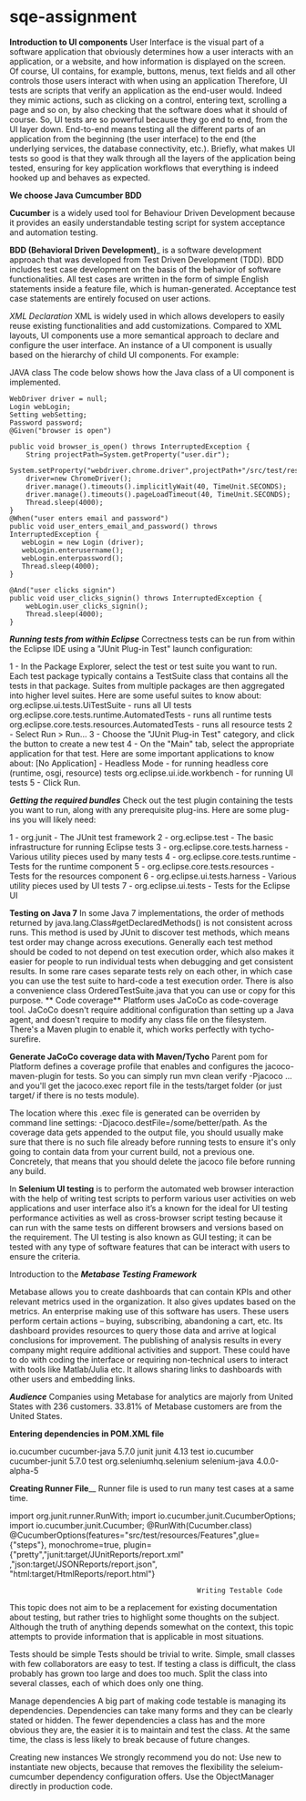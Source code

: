 # sqe-assignment

**Introduction to UI components**
User Interface is the visual part of a software application that obviously determines how a user interacts with an application, or a website, and how information is displayed on the screen.
Of course,  UI contains, for example, buttons, menus, text fields and all other controls those users interact with when using an application
Therefore, UI tests are scripts that verify an application as the end-user would.
Indeed they mimic actions, such as clicking on a control, entering text, scrolling a page and so on, by also checking that the software does what it should of course.
So, UI tests are so powerful because they go end to end, from the UI layer down.
End-to-end means testing all the different parts of an application from the beginning (the user interface) to the end (the underlying services, the database connectivity, etc.).
Briefly, what makes UI tests so good is that they walk through all the layers of the application being tested, ensuring for key application workflows that everything is indeed hooked up and behaves as expected.

**We choose Java Cumcumber BDD**

**Cucumber** is a widely used tool for Behaviour Driven Development because it provides an easily understandable testing script for system acceptance and automation testing.

**BDD (Behavioral Driven Development)**_ is a software development approach that was developed from Test Driven Development (TDD).
BDD includes test case development on the basis of the behavior of software functionalities. All test cases are written in the form of simple English statements inside a feature file, which is human-generated. Acceptance test case statements are entirely focused on user actions.

*XML Declaration* XML is widely used in which allows developers to easily reuse existing functionalities and add customizations. Compared to XML layouts, UI components use a more semantical approach to declare and configure the user interface. An instance of a UI component is usually based on the hierarchy of child UI components. For example:


JAVA class The code below shows how the Java class of a UI component is implemented.

	WebDriver driver = null;
	Login webLogin;
	Setting webSetting;
	Password password;
	@Given("browser is open")
	
	public void browser_is_open() throws InterruptedException {
		String projectPath=System.getProperty("user.dir");
	    System.setProperty("webdriver.chrome.driver",projectPath+"/src/test/resources/driver/chromedriver.exe");
	    driver=new ChromeDriver();
	    driver.manage().timeouts().implicitlyWait(40, TimeUnit.SECONDS);
	    driver.manage().timeouts().pageLoadTimeout(40, TimeUnit.SECONDS);
	    Thread.sleep(4000);
	}
	@When("user enters email and password")
	public void user_enters_email_and_password() throws InterruptedException {
	   webLogin = new Login (driver);
	   webLogin.enterusername();
	   webLogin.enterpassword();
	   Thread.sleep(4000);
	}
	
	@And("user clicks signin")
	public void user_clicks_signin() throws InterruptedException {
		webLogin.user_clicks_signin();
		Thread.sleep(4000);
	}

_**Running tests from within Eclipse**_
Correctness tests can be run from within the Eclipse IDE using a "JUnit Plug-in Test" launch configuration:

1 - In the Package Explorer, select the test or test suite you want to run. Each test package typically contains a TestSuite class that contains all the tests in that package. Suites from multiple packages are then aggregated into higher level suites. Here are some useful suites to know about:
 org.eclipse.ui.tests.UiTestSuite - runs all UI tests
 org.eclipse.core.tests.runtime.AutomatedTests - runs all runtime tests
 org.eclipse.core.tests.resources.AutomatedTests - runs all resource tests
2 - Select Run > Run...
3 - Choose the "JUnit Plug-in Test" category, and click the button to create a new test
4 - On the "Main" tab, select the appropriate application for that test. Here are some important applications to know about:
  [No Application] - Headless Mode - for running headless core (runtime, osgi, resource) tests
   org.eclipse.ui.ide.workbench - for running UI tests
5 - Click Run.
  
_**Getting the required bundles**_
Check out the test plugin containing the tests you want to run, along with any prerequisite plug-ins. Here are some plug-ins you will likely need:

1 - org.junit - The JUnit test framework
2 - org.eclipse.test - The basic infrastructure for running Eclipse tests
3 - org.eclipse.core.tests.harness - Various utility pieces used by many tests
4 - org.eclipse.core.tests.runtime - Tests for the runtime component
5 - org.eclipse.core.tests.resources - Tests for the resources component
6 - org.eclipse.ui.tests.harness - Various utility pieces used by UI tests
7 - org.eclipse.ui.tests - Tests for the Eclipse UI 

**Testing on Java 7**
In some Java 7 implementations, the order of methods returned by java.lang.Class#getDeclaredMethods() is not consistent across runs. This method is used by JUnit to discover test methods, which means test order may change across executions. Generally each test method should be coded to not depend on test execution order, which also makes it easier for people to run individual tests when debugging and get consistent results. In some rare cases separate tests rely on each other, in which case you can use the test suite to hard-code a test execution order. There is also a convenience class OrderedTestSuite.java that you can use or copy for this purpose.
**
Code coverage**
Platform uses JaCoCo as code-coverage tool. JaCoCo doesn't require additional configuration than setting up a Java agent, and doesn't require to modify any class file on the filesystem. There's a Maven plugin to enable it, which works perfectly with tycho-surefire.

**Generate JaCoCo coverage data with Maven/Tycho**
Parent pom for Platform defines a coverage profile that enables and configures the jacoco-maven-plugin for tests. So you can simply run mvn clean verify -Pjacoco ... and you'll get the jacoco.exec report file in the tests/target folder (or just target/ if there is no tests module).

The location where this .exec file is generated can be overriden by command line settings: -Djacoco.destFile=/some/better/path. As the coverage data gets appended to the output file, you should usually make sure that there is no such file already before running tests to ensure it's only going to contain data from your current build, not a previous one. Concretely, that means that you should delete the jacoco file before running any build.

In **Selenium UI testing** is to perform the automated web browser interaction with the help of writing test scripts to perform various user activities on web applications and user interface also it’s a known for the ideal for UI testing performance activities as well as cross-browser script testing because it can run with the same tests on different browsers and versions based on the requirement. The UI testing is also known as GUI testing; it can be tested with any type of software features that can be interact with users to ensure the criteria.
  
  

Introduction to the _**Metabase Testing Framework**_

Metabase allows you to create dashboards that can contain KPIs and other relevant metrics used in the organization. It also gives updates based on the metrics.
An enterprise making use of this software has users. These users perform certain actions – buying, subscribing, abandoning a cart, etc. Its dashboard provides resources to query those data and arrive at logical conclusions for improvement.
The publishing of analysis results in every company might require additional activities and support. These could have to do with coding the interface or requiring non-technical users to interact with tools like Matlab/Julia etc. It allows sharing links to dashboards with other users and embedding links.

***Audience***
Companies using Metabase for analytics are majorly from United States with 236 customers. 33.81% of Metabase customers are from the United States.

**Entering dependencies in POM.XML file**
  
  <dependencies>
  <!-- https://mvnrepository.com/artifact/io.cucumber/cucumber-java -->
<dependency>
    <groupId>io.cucumber</groupId>
    <artifactId>cucumber-java</artifactId>
    <version>5.7.0</version>
</dependency>
<!-- https://mvnrepository.com/artifact/junit/junit -->
<dependency>
    <groupId>junit</groupId>
    <artifactId>junit</artifactId>
    <version>4.13</version>
    <scope>test</scope>
</dependency> 
<!-- https://mvnrepository.com/artifact/io.cucumber/cucumber-junit -->
<dependency>
    <groupId>io.cucumber</groupId>
    <artifactId>cucumber-junit</artifactId>
    <version>5.7.0</version>
    <scope>test</scope>
</dependency> 
<!-- https://mvnrepository.com/artifact/org.seleniumhq.selenium/selenium-java -->
<dependency>
    <groupId>org.seleniumhq.selenium</groupId>
    <artifactId>selenium-java</artifactId>
    <version>4.0.0-alpha-5</version>
</dependency>
  </dependencies>

**Creating Runner File**__
Runner file is used to run many test cases at a same time.

import org.junit.runner.RunWith;
import io.cucumber.junit.CucumberOptions;
import io.cucumber.junit.Cucumber;
@RunWith(Cucumber.class)
@CucumberOptions(features="src/test/resources/Features",glue= {"steps"},
monochrome=true,
plugin={"pretty","junit:target/JUnitReports/report.xml"
		,"json:target/JSONReports/report.json",
		"html:target/HtmlReports/report.html"}

                                                  Writing Testable Code
This topic does not aim to be a replacement for existing documentation about testing, but rather tries to highlight some thoughts on the subject. Although the truth of anything depends somewhat on the context, this topic attempts to provide information that is applicable in most situations.

  Tests should be simple
Tests should be trivial to write. Simple, small classes with few collaborators are easy to test. If testing a class is difficult, the class probably has grown too large and does too much. Split the class into several classes, each of which does only one thing.

  Manage dependencies
A big part of making code testable is managing its dependencies. Dependencies can take many forms and they can be clearly stated or hidden. The fewer dependencies a class has and the more obvious they are, the easier it is to maintain and test the class. At the same time, the class is less likely to break because of future changes.

  Creating new instances
We strongly recommend you do not: Use new to instantiate new objects, because that removes the flexibility the seleium-cumcumber dependency configuration offers. Use the ObjectManager directly in production code.


